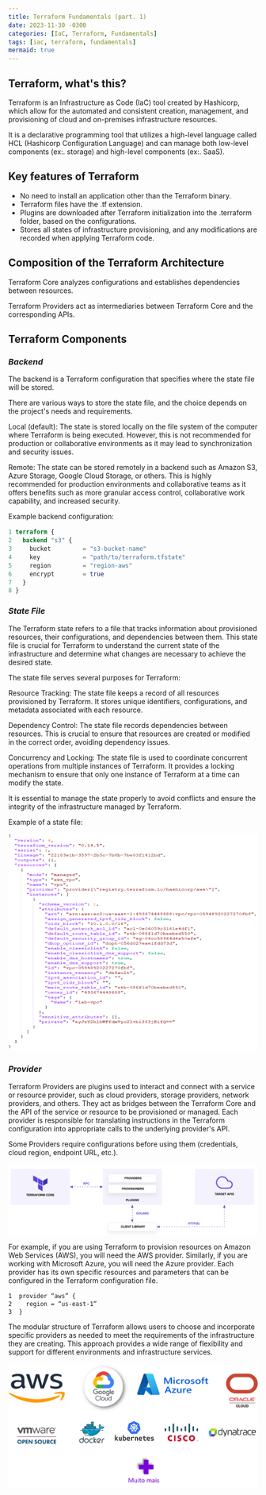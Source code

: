 ```yaml
---
title: Terraform Fundamentals (part. 1)
date: 2023-11-30 -0300
categories: [IaC, Terraform, Fundamentals]
tags: [iac, terraform, fundamentals]
mermaid: true
---
```


## Terraform, what's this?
Terraform is an Infrastructure as Code (IaC) tool created by Hashicorp, which allow for the automated and consistent creation, management, and provisioning of cloud and on-premises infrastructure resources.

It is a declarative programming tool that utilizes a high-level language called HCL (Hashicorp Configuration Language) and can manage both low-level components (ex:. storage) and high-level components (ex:. SaaS).

## Key features of Terraform
* No need to install an application other than the Terraform binary.
* Terraform files have the .tf extension.
* Plugins are downloaded after Terraform initialization into the .terraform folder, based on the configurations.
* Stores all states of infrastructure provisioning, and any modifications are recorded when applying Terraform code.


## Composition of the Terraform Architecture
Terraform Core analyzes configurations and establishes dependencies between resources.

Terraform Providers act as intermediaries between Terraform Core and the corresponding APIs.

## Terraform Components
### *Backend*
The backend is a Terraform configuration that specifies where the state file will be stored.

There are various ways to store the state file, and the choice depends on the project's needs and requirements.

Local (default): The state is stored locally on the file system of the computer where Terraform is being executed. However, this is not recommended for production or collaborative environments as it may lead to synchronization and security issues.

Remote: The state can be stored remotely in a backend such as Amazon S3, Azure Storage, Google Cloud Storage, or others. This is highly recommended for production environments and collaborative teams as it offers benefits such as more granular access control, collaborative work capability, and increased security.

Example backend configuration:

```terraform
1 terraform {
2   backend "s3" {
3     bucket         = "s3-bucket-name"
4     key            = "path/to/terraform.tfstate"
5     region         = "region-aws"
6     encrypt        = true
7   }
8 }
```

### *State File*
The Terraform state refers to a file that tracks information about provisioned resources, their configurations, and dependencies between them. This state file is crucial for Terraform to understand the current state of the infrastructure and determine what changes are necessary to achieve the desired state.

The state file serves several purposes for Terraform:

Resource Tracking: The state file keeps a record of all resources provisioned by Terraform. It stores unique identifiers, configurations, and metadata associated with each resource.

Dependency Control: The state file records dependencies between resources. This is crucial to ensure that resources are created or modified in the correct order, avoiding dependency issues.

Concurrency and Locking: The state file is used to coordinate concurrent operations from multiple instances of Terraform. It provides a locking mechanism to ensure that only one instance of Terraform at a time can modify the state.

It is essential to manage the state properly to avoid conflicts and ensure the integrity of the infrastructure managed by Terraform.

Example of a state file:

![statefile-example](../assets/img/articles/terraform-fundamentals/statefile.png)

### *Provider*
Terraform Providers are plugins used to interact and connect with a service or resource provider, such as cloud providers, storage providers, network providers, and others. They act as bridges between the Terraform Core and the API of the service or resource to be provisioned or managed. Each provider is responsible for translating instructions in the Terraform configuration into appropriate calls to the underlying provider's API.

Some Providers require configurations before using them (credentials, cloud region, endpoint URL, etc.).

![terraformcore-provider](../assets/img/articles/terraform-fundamentals/terraformcore-api.png)

For example, if you are using Terraform to provision resources on Amazon Web Services (AWS), you will need the AWS provider. Similarly, if you are working with Microsoft Azure, you will need the Azure provider. Each provider has its own specific resources and parameters that can be configured in the Terraform configuration file.

```hcl
1  provider “aws” {
2    region = “us-east-1”
3  }
```

The modular structure of Terraform allows users to choose and incorporate specific providers as needed to meet the requirements of the infrastructure they are creating. This approach provides a wide range of flexibility and support for different environments and infrastructure services.

![provider](../assets/img/articles/terraform-fundamentals/providers.png)
